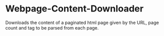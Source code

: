 # Webpage-Content-Downloader
Downloads the content of a paginated html page given by the URL, page count and tag to be parsed from each page.
